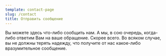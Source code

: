```yaml
---
template: contact-page
slug: /contact
title: Отправить сообщение
---
```

Вы можете здесь что-либо сообщить нам. А мы, в сою очередь, когда-либо ответим Вам на ваше обращение. Скорее всего. 
Во всяком случае, вы не должны терять надежду, что получите от нас какое-либо вразумительное сообщение. 

